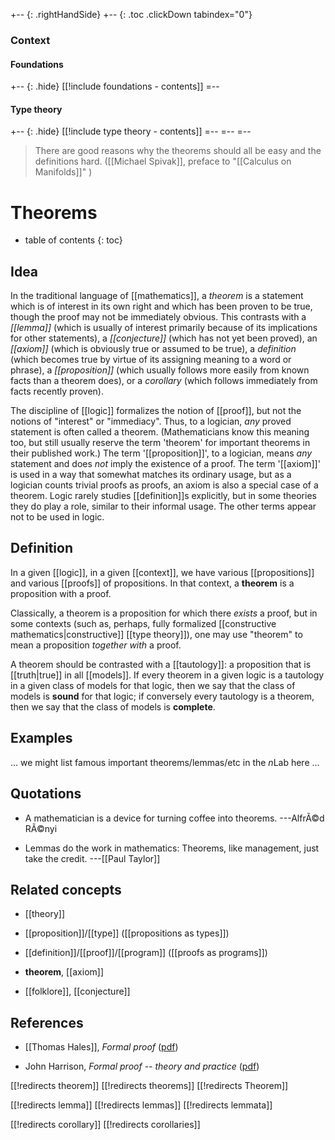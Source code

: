 
+-- {: .rightHandSide}
+-- {: .toc .clickDown tabindex="0"}
### Context
#### Foundations
+-- {: .hide}
[[!include foundations - contents]]
=--
#### Type theory
+-- {: .hide}
[[!include type theory - contents]]
=--
=--
=--

> There are good reasons why the theorems should all be easy and the definitions hard. ([[Michael Spivak]], preface to "[[Calculus on Manifolds]]" )

# Theorems
* table of contents
{: toc}

## Idea

In the traditional language of [[mathematics]], a _theorem_ is a statement which is of interest in its own right and which has been proven to be true, though the proof may not be immediately obvious.  This contrasts with a _[[lemma]]_ (which is usually of interest primarily because of its implications for other statements), a _[[conjecture]]_ (which has not yet been proved), an _[[axiom]]_ (which is obviously true or assumed to be true), a _definition_ (which becomes true by virtue of its assigning meaning to a word or phrase), a _[[proposition]]_ (which usually follows more easily from known facts than a theorem does), or a _corollary_ (which follows immediately from facts recently proven).

The discipline of [[logic]] formalizes the notion of [[proof]], but not the notions of "interest" or "immediacy".  Thus, to a logician, *any* proved statement is often called a theorem.  (Mathematicians know this meaning too, but still usually reserve the term 'theorem' for important theorems in their published work.)  The term '[[proposition]]', to a logician, means *any* statement and does *not* imply the existence of a proof.  The term '[[axiom]]' is used in a way that somewhat matches its ordinary usage, but as a logician counts trivial proofs as proofs, an axiom is also a special case of a theorem.  Logic rarely studies [[definition]]s explicitly, but in some theories they do play a role, similar to their informal usage.  The other terms appear not to be used in logic.


## Definition

In a given [[logic]], in a given [[context]], we have various [[propositions]] and various [[proofs]] of propositions.  In that context, a __theorem__ is a proposition with a proof.

Classically, a theorem is a proposition for which there *exists* a proof, but in some contexts (such as, perhaps, fully formalized [[constructive mathematics|constructive]] [[type theory]]), one may use "theorem" to mean a proposition *together with* a proof.

A theorem should be contrasted with a [[tautology]]: a proposition that is [[truth|true]] in all [[models]].  If every theorem in a given logic is a tautology in a given class of models for that logic, then we say that the class of models is __sound__ for that logic; if conversely every tautology is a theorem, then we say that the class of models is __complete__.


## Examples

... we might list famous important theorems/lemmas/etc in the $n$Lab here ...


## Quotations

*  A mathematician is a device for turning coffee into theorems.  ---AlfrÃ©d RÃ©nyi

*  Lemmas do the work in mathematics: Theorems, like management, just take the credit.  ---[[Paul Taylor]]

## Related concepts

* [[theory]]

* [[proposition]]/[[type]] ([[propositions as types]]) 

* [[definition]]/[[proof]]/[[program]] ([[proofs as programs]])

* **theorem**, [[axiom]]

* [[folklore]], [[conjecture]]


## References

* [[Thomas Hales]], _Formal proof_ ([pdf](http://www.ams.org/notices/200811/tx081101370p.pdf))

* John Harrison, _Formal proof -- theory and practice_ ([pdf](http://www.ams.org/notices/200811/tx081101395p.pdf))



[[!redirects theorem]]
[[!redirects theorems]]
[[!redirects Theorem]]

[[!redirects lemma]]
[[!redirects lemmas]]
[[!redirects lemmata]]

[[!redirects corollary]]
[[!redirects corollaries]]
